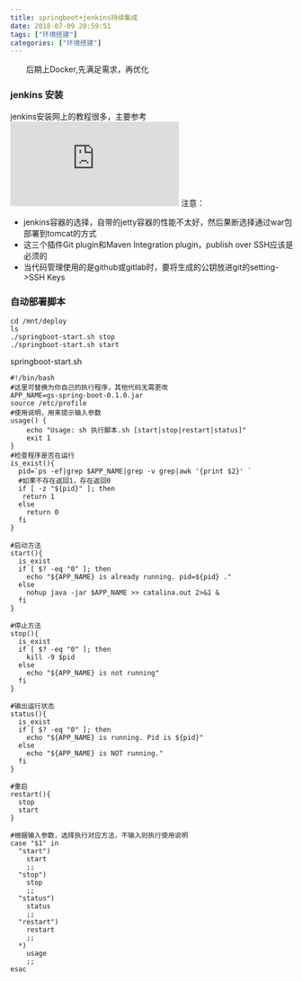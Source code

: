 ```yaml
---
title: springboot+jenkins持续集成
date: 2018-07-09 20:59:51
tags: ["环境搭建"]
categories: ["环境搭建"]
---
```

&emsp;&emsp;后期上Docker,先满足需求，再优化
<!--more-->
### jenkins 安装
jenkins安装网上的教程很多，主要参考![springboot(十六)：使用Jenkins部署Spring Boot](http://www.ityouknow.com/springboot/2017/11/11/springboot-jenkins.html )
注意：
* jenkins容器的选择，自带的jetty容器的性能不太好，然后果断选择通过war包部署到tomcat的方式
* 这三个插件Git plugin和Maven Integration plugin，publish over SSH应该是必须的
* 当代码管理使用的是github或gitlab时，要将生成的公钥放进git的setting->SSH Keys

### 自动部署脚本

```shell
cd /mnt/deploy
ls
./springboot-start.sh stop
./springboot-start.sh start
```

springboot-start.sh

```shell
#!/bin/bash
#这里可替换为你自己的执行程序，其他代码无需更改
APP_NAME=gs-spring-boot-0.1.0.jar
source /etc/profile
#使用说明，用来提示输入参数
usage() {
    echo "Usage: sh 执行脚本.sh [start|stop|restart|status]"
    exit 1
}
#检查程序是否在运行
is_exist(){
  pid=`ps -ef|grep $APP_NAME|grep -v grep|awk '{print $2}' `
  #如果不存在返回1，存在返回0     
  if [ -z "${pid}" ]; then
   return 1
  else
    return 0
  fi
}

#启动方法
start(){
  is_exist
  if [ $? -eq "0" ]; then
    echo "${APP_NAME} is already running. pid=${pid} ."
  else
    nohup java -jar $APP_NAME >> catalina.out 2>&1 &
  fi
}

#停止方法
stop(){
  is_exist
  if [ $? -eq "0" ]; then
    kill -9 $pid
  else
    echo "${APP_NAME} is not running"
  fi  
}

#输出运行状态
status(){
  is_exist
  if [ $? -eq "0" ]; then
    echo "${APP_NAME} is running. Pid is ${pid}"
  else
    echo "${APP_NAME} is NOT running."
  fi
}

#重启
restart(){
  stop
  start
}

#根据输入参数，选择执行对应方法，不输入则执行使用说明
case "$1" in
  "start")
    start
    ;;
  "stop")
    stop
    ;;
  "status")
    status
    ;;
  "restart")
    restart
    ;;
  *)
    usage
    ;;
esac
```
